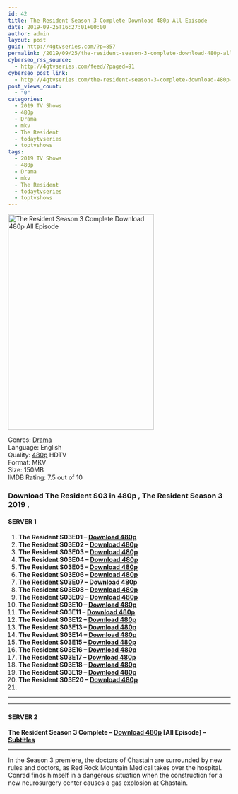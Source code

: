 ```yaml
---
id: 42
title: The Resident Season 3 Complete Download 480p All Episode
date: 2019-09-25T16:27:01+00:00
author: admin
layout: post
guid: http://4gtvseries.com/?p=857
permalink: /2019/09/25/the-resident-season-3-complete-download-480p-all-episode-2/
cyberseo_rss_source:
  - http://4gtvseries.com/feed/?paged=91
cyberseo_post_link:
  - http://4gtvseries.com/the-resident-season-3-complete-download-480p-all-episode/
post_views_count:
  - "0"
categories:
  - 2019 TV Shows
  - 480p
  - Drama
  - mkv
  - The Resident
  - todaytvseries
  - toptvshows
tags:
  - 2019 TV Shows
  - 480p
  - Drama
  - mkv
  - The Resident
  - todaytvseries
  - toptvshows
---
```

<img loading="lazy" class="aligncenter" src="https://3.bp.blogspot.com/-cNTOPHkDEF0/XYuSfsRf8lI/AAAAAAAAAM8/OGhM3mzS5OMNdroYwW2pe3l7NQU_HXgxgCK4BGAYYCw/s1600/The%2BResident%2BSeason%2B3.jpg" alt="The Resident Season 3 Complete Download 480p All Episode" width="330" height="488" />

Genres:&nbsp;<a href="http://4gtvseries.com/tag/drama/" data-wpel-link="internal">Drama</a>  
Language: English  
Quality:&nbsp;<a href="http://4gtvseries.com/tag/480p/" data-wpel-link="internal">480p</a>&nbsp;HDTV  
Format: MKV  
Size: 150MB  
IMDB Rating: 7.5 out of 10

### **Download The Resident S03 in 480p , The Resident Season 3 2019 ,&nbsp;**

#### <span><strong>SERVER 1</strong></span>

  1. **The Resident S03E01 – <a href="http://slink.dl480p.xyz/7SONZ" data-wpel-link="external" target="_blank" rel="nofollow external noopener noreferrer" class="wpel-icon-left"><i class="wpel-icon fa fa-download" aria-hidden="true"></i>Download 480p</a>**
  2. **The Resident S03E02 – <a href="http://slink.dl480p.xyz/fPFUZHKb" data-wpel-link="external" target="_blank" rel="nofollow external noopener noreferrer" class="wpel-icon-left"><i class="wpel-icon fa fa-download" aria-hidden="true"></i>Download 480p</a>**
  3. **The Resident S03E03 – <a href="http://slink.dl480p.xyz/jJHXiH" data-wpel-link="external" target="_blank" rel="nofollow external noopener noreferrer" class="wpel-icon-left"><i class="wpel-icon fa fa-download" aria-hidden="true"></i>Download 480p</a>**
  4. **The Resident S03E04 – <a href="http://slink.dl480p.xyz/RPjszpiq" data-wpel-link="external" target="_blank" rel="nofollow external noopener noreferrer" class="wpel-icon-left"><i class="wpel-icon fa fa-download" aria-hidden="true"></i>Download 480p</a>**
  5. **The Resident S03E05 – <a href="http://slink.dl480p.xyz/xq3GuTv" data-wpel-link="external" target="_blank" rel="nofollow external noopener noreferrer" class="wpel-icon-left"><i class="wpel-icon fa fa-download" aria-hidden="true"></i>Download 480p</a>**
  6. **The Resident S03E06 – <a href="http://slink.dl480p.xyz/slmAr3k" data-wpel-link="external" target="_blank" rel="nofollow external noopener noreferrer" class="wpel-icon-left"><i class="wpel-icon fa fa-download" aria-hidden="true"></i>Download 480p</a>**
  7. **The Resident S03E07 – <a href="http://slink.dl480p.xyz/IgFd2JFi" data-wpel-link="external" target="_blank" rel="nofollow external noopener noreferrer" class="wpel-icon-left"><i class="wpel-icon fa fa-download" aria-hidden="true"></i>Download 480p</a>**
  8. **The Resident S03E08 – <a href="http://slink.dl480p.xyz/i0qH4" data-wpel-link="external" target="_blank" rel="nofollow external noopener noreferrer" class="wpel-icon-left"><i class="wpel-icon fa fa-download" aria-hidden="true"></i>Download 480p</a>**
  9. **The Resident S03E09 – <a href="http://slink.dl480p.xyz/d7QZ" data-wpel-link="external" target="_blank" rel="nofollow external noopener noreferrer" class="wpel-icon-left"><i class="wpel-icon fa fa-download" aria-hidden="true"></i>Download 480p</a>**
 10. **The Resident S03E10 – <a href="http://slink.dl480p.xyz/TAZUCV" data-wpel-link="external" target="_blank" rel="nofollow external noopener noreferrer" class="wpel-icon-left"><i class="wpel-icon fa fa-download" aria-hidden="true"></i>Download 480p</a>**
 11. **The Resident S03E11 – <a href="http://slink.dl480p.xyz/MWod" data-wpel-link="external" target="_blank" rel="nofollow external noopener noreferrer" class="wpel-icon-left"><i class="wpel-icon fa fa-download" aria-hidden="true"></i>Download 480p</a>**
 12. **The Resident S03E12 – <a href="http://slink.dl480p.xyz/Yvohz7V8" data-wpel-link="external" target="_blank" rel="nofollow external noopener noreferrer" class="wpel-icon-left"><i class="wpel-icon fa fa-download" aria-hidden="true"></i>Download 480p</a>**
 13. **The Resident S03E13 – <a href="http://slink.dl480p.xyz/yApR09h3" data-wpel-link="external" target="_blank" rel="nofollow external noopener noreferrer" class="wpel-icon-left"><i class="wpel-icon fa fa-download" aria-hidden="true"></i>Download 480p</a>**
 14. **The Resident S03E14 – <a href="http://slink.dl480p.xyz/j40j" data-wpel-link="external" target="_blank" rel="nofollow external noopener noreferrer" class="wpel-icon-left"><i class="wpel-icon fa fa-download" aria-hidden="true"></i>Download 480p</a>**
 15. **The Resident S03E15 – <a href="http://slink.dl480p.xyz/JFeysIXN" data-wpel-link="external" target="_blank" rel="nofollow external noopener noreferrer" class="wpel-icon-left"><i class="wpel-icon fa fa-download" aria-hidden="true"></i>Download 480p</a>**
 16. **The Resident S03E16 – <a href="http://slink.dl480p.xyz/cBhDD8W" data-wpel-link="external" target="_blank" rel="nofollow external noopener noreferrer" class="wpel-icon-left"><i class="wpel-icon fa fa-download" aria-hidden="true"></i>Download 480p</a>**
 17. **The Resident S03E17 – <a href="http://slink.dl480p.xyz/B8lb" data-wpel-link="external" target="_blank" rel="nofollow external noopener noreferrer" class="wpel-icon-left"><i class="wpel-icon fa fa-download" aria-hidden="true"></i>Download 480p</a>**
 18. **The Resident S03E18 – <a href="http://slink.dl480p.xyz/J4rJWKA" data-wpel-link="external" target="_blank" rel="nofollow external noopener noreferrer" class="wpel-icon-left"><i class="wpel-icon fa fa-download" aria-hidden="true"></i>Download 480p</a>**
 19. **The Resident S03E19 – <a href="http://slink.dl480p.xyz/5qXWTg" data-wpel-link="external" target="_blank" rel="nofollow external noopener noreferrer" class="wpel-icon-left"><i class="wpel-icon fa fa-download" aria-hidden="true"></i>Download 480p</a>**
 20. **The Resident S03E20 – <a href="http://slink.dl480p.xyz/2DFliv2" data-wpel-link="external" target="_blank" rel="nofollow external noopener noreferrer" class="wpel-icon-left"><i class="wpel-icon fa fa-download" aria-hidden="true"></i>Download 480p</a>**
 21. 

* * *

* * *

#### <span><strong>SERVER 2</strong></span>

**The Resident Season 3 Complete – <a href="http://dl480p.xyz/627/" data-wpel-link="external" target="_blank" rel="nofollow external noopener noreferrer" class="wpel-icon-left"><i class="wpel-icon fa fa-download" aria-hidden="true"></i>Download 480p</a> [All Episode] – <a href="https://subscene.com/subtitles/the-resident-third-season" data-wpel-link="external" target="_blank" rel="nofollow external noopener noreferrer" class="wpel-icon-left"><i class="wpel-icon fa fa-download" aria-hidden="true"></i>Subtitles</a>**

* * *

In the Season 3 premiere, the doctors of Chastain are surrounded by new rules and doctors, as Red Rock Mountain Medical takes over the hospital. Conrad finds himself in a dangerous situation when the construction for a new neurosurgery center causes a gas explosion at Chastain.

<div align="center">
</div>